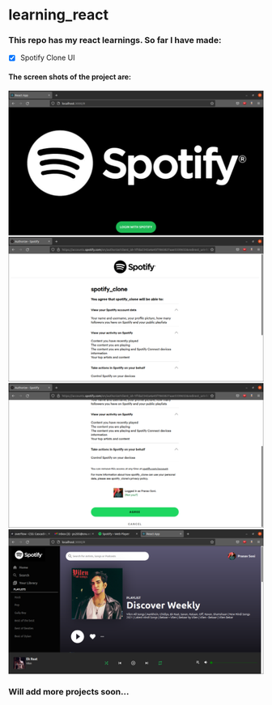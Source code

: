 # learning_react
### This repo has my react learnings. So far I have made:
- [X] Spotify Clone UI
#### The screen shots of the project are:
![Home Page](https://github.com/ps428/learning_react/blob/master/spotify_clone/Photos/Screen%201.png "Spotify Home")
![Login Page 1](https://github.com/ps428/learning_react/blob/master/spotify_clone/Photos/Screen%202%201.png "Spotify Login")
![Login Page 2](https://github.com/ps428/learning_react/blob/master/spotify_clone/Photos/Screen%202%202.png "Spotify Login 2")
![PLaylist Page](https://github.com/ps428/learning_react/blob/master/spotify_clone/Photos/Screen3.png "Playlist Page")

### Will add more projects soon...
